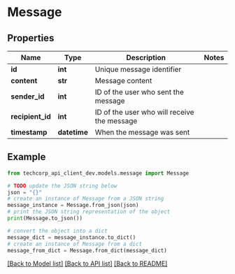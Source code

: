 # Message


## Properties

Name | Type | Description | Notes
------------ | ------------- | ------------- | -------------
**id** | **int** | Unique message identifier | 
**content** | **str** | Message content | 
**sender_id** | **int** | ID of the user who sent the message | 
**recipient_id** | **int** | ID of the user who will receive the message | 
**timestamp** | **datetime** | When the message was sent | 

## Example

```python
from techcorp_api_client_dev.models.message import Message

# TODO update the JSON string below
json = "{}"
# create an instance of Message from a JSON string
message_instance = Message.from_json(json)
# print the JSON string representation of the object
print(Message.to_json())

# convert the object into a dict
message_dict = message_instance.to_dict()
# create an instance of Message from a dict
message_from_dict = Message.from_dict(message_dict)
```
[[Back to Model list]](../README.md#documentation-for-models) [[Back to API list]](../README.md#documentation-for-api-endpoints) [[Back to README]](../README.md)


